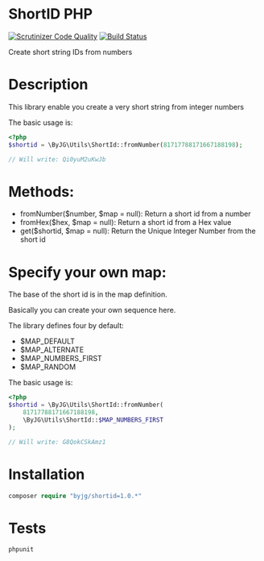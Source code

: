 # ShortID PHP

[![Scrutinizer Code Quality](https://scrutinizer-ci.com/g/byjg/shortid/badges/quality-score.png?b=master)](https://scrutinizer-ci.com/g/byjg/shortid/?branch=master)
[![Build Status](https://travis-ci.org/byjg/shortid.svg?branch=master)](https://travis-ci.org/byjg/shortid)

Create short string IDs from numbers

# Description

This library enable you create a very short string from
integer numbers

The basic usage is:

```php
<?php
$shortid = \ByJG\Utils\ShortId::fromNumber(81717788171667188198);

// Will write: Qi0yuM2uKwJb
```

# Methods:

- fromNumber($number, $map = null): Return a short id from a number
- fromHex($hex, $map = null): Return a short id from a Hex value
- get($shortid, $map = null): Return the Unique Integer Number from the short id

# Specify your own map:

The base of the short id is in the map definition.

Basically you can create your own sequence here.

The library defines four by default:

- $MAP_DEFAULT
- $MAP_ALTERNATE
- $MAP_NUMBERS_FIRST
- $MAP_RANDOM

The basic usage is:

```php
<?php
$shortid = \ByJG\Utils\ShortId::fromNumber(
    81717788171667188198,
    \ByJG\Utils\ShortId::$MAP_NUMBERS_FIRST
);

// Will write: G8QokCSkAmz1
```

# Installation

```php
composer require "byjg/shortid=1.0.*"
```
# Tests

```php
phpunit
```

